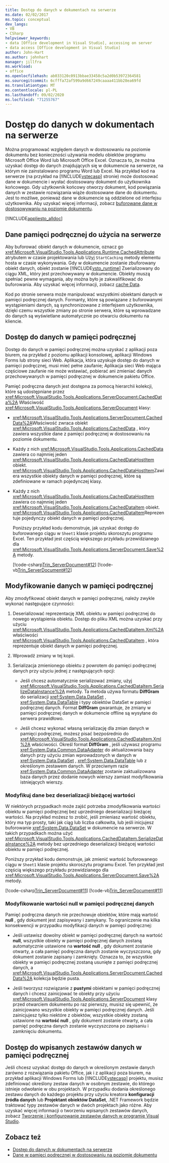 ```yaml
---
title: Dostęp do danych w dokumentach na serwerze
ms.date: 02/02/2017
ms.topic: conceptual
dev_langs:
- VB
- CSharp
helpviewer_keywords:
- data [Office development in Visual Studio], accessing on server
- data access [Office development in Visual Studio]
author: John-Hart
ms.author: johnhart
manager: jillfra
ms.workload:
- office
ms.openlocfilehash: ab033120c0913bbae33458c5a2d0b53972364581
ms.sourcegitcommit: 6cfffa72af599a9d667249caaaa411bb28ea69fd
ms.translationtype: MT
ms.contentlocale: pl-PL
ms.lasthandoff: 09/02/2020
ms.locfileid: "71255767"
---
```

# <a name="access-data-in-documents-on-the-server"></a>Dostęp do danych w dokumentach na serwerze
  Można programować względem danych w dostosowaniu na poziomie dokumentu bez konieczności używania modelu obiektów programu Microsoft Office Word lub Microsoft Office Excel. Oznacza to, że można uzyskać dostęp do danych znajdujących się w dokumencie na serwerze, na którym nie zainstalowano programu Word lub Excel. Na przykład kod na serwerze (na przykład na [!INCLUDE[vstecasp](../sharepoint/includes/vstecasp-md.md)] stronie) może dostosować dane w dokumencie i wysłać dostosowany dokument do użytkownika końcowego. Gdy użytkownik końcowy otworzy dokument, kod powiązania danych w zestawie rozwiązania wiąże dostosowane dane do dokumentu. Jest to możliwe, ponieważ dane w dokumencie są oddzielone od interfejsu użytkownika. Aby uzyskać więcej informacji, zobacz [buforowane dane w dostosowywaniu na poziomie dokumentu](../vsto/cached-data-in-document-level-customizations.md).

 [!INCLUDE[appliesto_alldoc](../vsto/includes/appliesto-alldoc-md.md)]

## <a name="cache-data-for-use-on-a-server"></a>Dane pamięci podręcznej do użycia na serwerze
 Aby buforować obiekt danych w dokumencie, oznacz go <xref:Microsoft.VisualStudio.Tools.Applications.Runtime.CachedAttribute> atrybutem w czasie projektowania lub Użyj `StartCaching` metody elementu hosta w czasie wykonywania. Gdy w dokumencie zostanie zbuforowany obiekt danych, obiekt zostanie [!INCLUDE[vsto_runtime](../vsto/includes/vsto-runtime-md.md)] Zserializowany do ciągu XML, który jest przechowywany w dokumencie. Obiekty muszą spełniać pewne wymagania, aby można było je zakwalifikować do buforowania. Aby uzyskać więcej informacji, zobacz [cache Data](../vsto/caching-data.md).

 Kod po stronie serwera może manipulować wszystkimi obiektami danych w pamięci podręcznej danych. Formanty, które są powiązane z buforowanymi wystąpieniami danych, są synchronizowane z interfejsem użytkownika, dzięki czemu wszystkie zmiany po stronie serwera, które są wprowadzane do danych są wyświetlane automatycznie po otwarciu dokumentu na kliencie.

## <a name="access-data-in-the-cache"></a>Dostęp do danych w pamięci podręcznej
 Dostęp do danych w pamięci podręcznej można uzyskać z aplikacji poza biurem, na przykład z poziomu aplikacji konsolowej, aplikacji Windows Forms lub strony sieci Web. Aplikacja, która uzyskuje dostęp do danych w pamięci podręcznej, musi mieć pełne zaufanie; Aplikacja sieci Web mająca częściowe zaufanie nie może wstawiać, pobierać ani zmieniać danych przechowywanych w pamięci podręcznej w dokumencie pakietu Office.

 Pamięć podręczna danych jest dostępna za pomocą hierarchii kolekcji, które są udostępniane przez <xref:Microsoft.VisualStudio.Tools.Applications.ServerDocument.CachedData%2A> Właściwość <xref:Microsoft.VisualStudio.Tools.Applications.ServerDocument> klasy:

- <xref:Microsoft.VisualStudio.Tools.Applications.ServerDocument.CachedData%2A>Właściwość zwraca obiekt <xref:Microsoft.VisualStudio.Tools.Applications.CachedData> , który zawiera wszystkie dane z pamięci podręcznej w dostosowaniu na poziomie dokumentu.

- Każdy z nich <xref:Microsoft.VisualStudio.Tools.Applications.CachedData> zawiera co najmniej jeden <xref:Microsoft.VisualStudio.Tools.Applications.CachedDataHostItem> obiekt. <xref:Microsoft.VisualStudio.Tools.Applications.CachedDataHostItem>Zawiera wszystkie obiekty danych w pamięci podręcznej, które są zdefiniowane w ramach pojedynczej klasy.

- Każdy z nich <xref:Microsoft.VisualStudio.Tools.Applications.CachedDataHostItem> zawiera co najmniej jeden <xref:Microsoft.VisualStudio.Tools.Applications.CachedDataItem> obiekt. <xref:Microsoft.VisualStudio.Tools.Applications.CachedDataItem>Reprezentuje pojedynczy obiekt danych w pamięci podręcznej.

  Poniższy przykład kodu demonstruje, jak uzyskać dostęp do buforowanego ciągu w `Sheet1` klasie projektu skoroszytu programu Excel. Ten przykład jest częścią większego przykładu przewidzianego dla <xref:Microsoft.VisualStudio.Tools.Applications.ServerDocument.Save%2A> metody.

  [!code-csharp[Trin_ServerDocument#12](../vsto/codesnippet/CSharp/Trin_ServerDocument/Form1.cs#12)]
  [!code-vb[Trin_ServerDocument#12](../vsto/codesnippet/VisualBasic/Trin_ServerDocument/Form1.vb#12)]

## <a name="modify-data-in-the-cache"></a>Modyfikowanie danych w pamięci podręcznej
 Aby zmodyfikować obiekt danych w pamięci podręcznej, należy zwykle wykonać następujące czynności:

1. Deserializować reprezentację XML obiektu w pamięci podręcznej do nowego wystąpienia obiektu. Dostęp do pliku XML można uzyskać przy użyciu <xref:Microsoft.VisualStudio.Tools.Applications.CachedDataItem.Xml%2A> właściwości <xref:Microsoft.VisualStudio.Tools.Applications.CachedDataItem> , która reprezentuje obiekt danych w pamięci podręcznej.

2. Wprowadź zmiany w tej kopii.

3. Serializacja zmienionego obiektu z powrotem do pamięci podręcznej danych przy użyciu jednej z następujących opcji:

    - Jeśli chcesz automatycznie serializować zmiany, użyj <xref:Microsoft.VisualStudio.Tools.Applications.CachedDataItem.SerializeDataInstance%2A> metody. Ta metoda używa formatu **DiffGram** do serializacji <xref:System.Data.DataSet> , <xref:System.Data.DataTable> i typy obiektów DataSet w pamięci podręcznej danych. Format **DiffGram** gwarantuje, że zmiany w pamięci podręcznej danych w dokumencie offline są wysyłane do serwera prawidłowo.

    - Jeśli chcesz wykonać własną serializację dla zmian danych w pamięci podręcznej, możesz pisać bezpośrednio do <xref:Microsoft.VisualStudio.Tools.Applications.CachedDataItem.Xml%2A> właściwości. Określ format **DiffGram** , jeśli używasz programu <xref:System.Data.Common.DataAdapter> do aktualizowania bazy danych przy użyciu zmian wprowadzonych w danych w <xref:System.Data.DataSet> , <xref:System.Data.DataTable> lub z określonym zestawem danych. W przeciwnym razie <xref:System.Data.Common.DataAdapter> zostanie zaktualizowana baza danych przez dodanie nowych wierszy zamiast modyfikowania istniejących wierszy.

### <a name="modify-data-without-deserializing-the-current-value"></a>Modyfikuj dane bez deserializacji bieżącej wartości
 W niektórych przypadkach może zajść potrzeba zmodyfikowania wartości obiektu w pamięci podręcznej bez uprzedniego deserializacji bieżącej wartości. Na przykład możesz to zrobić, jeśli zmieniasz wartość obiektu, który ma typ prosty, taki jak ciąg lub liczba całkowita, lub jeśli inicjujesz buforowanie <xref:System.Data.DataSet> w dokumencie na serwerze. W takich przypadkach można użyć <xref:Microsoft.VisualStudio.Tools.Applications.CachedDataItem.SerializeDataInstance%2A> metody bez uprzedniego deserializacji bieżącej wartości obiektu w pamięci podręcznej.

 Poniższy przykład kodu demonstruje, jak zmienić wartość buforowanego ciągu w `Sheet1` klasie projektu skoroszytu programu Excel. Ten przykład jest częścią większego przykładu przewidzianego dla <xref:Microsoft.VisualStudio.Tools.Applications.ServerDocument.Save%2A> metody.

 [!code-csharp[Trin_ServerDocument#11](../vsto/codesnippet/CSharp/Trin_ServerDocument/Form1.cs#11)]
 [!code-vb[Trin_ServerDocument#11](../vsto/codesnippet/VisualBasic/Trin_ServerDocument/Form1.vb#11)]

### <a name="modify-null-values-in-the-data-cache"></a>Modyfikowanie wartości null w pamięci podręcznej danych
 Pamięć podręczna danych nie przechowuje obiektów, które mają wartość **null** , gdy dokument jest zapisywany i zamykany. To ograniczenie ma kilka konsekwencji w przypadku modyfikacji danych w pamięci podręcznej:

- Jeśli ustawisz dowolny obiekt w pamięci podręcznej danych na wartość **null**, wszystkie obiekty w pamięci podręcznej danych zostaną automatycznie ustawione na **wartość null** , gdy dokument zostanie otwarty, a cała pamięć podręczna danych zostanie wyczyszczona, gdy dokument zostanie zapisany i zamknięty. Oznacza to, że wszystkie obiekty w pamięci podręcznej zostaną usunięte z pamięci podręcznej danych, a <xref:Microsoft.VisualStudio.Tools.Applications.ServerDocument.CachedData%2A> kolekcja będzie pusta.

- Jeśli tworzysz rozwiązanie z **pustymi** obiektami w pamięci podręcznej danych i chcesz zainicjować te obiekty przy użyciu <xref:Microsoft.VisualStudio.Tools.Applications.ServerDocument> klasy przed otwarciem dokumentu po raz pierwszy, musisz się upewnić, że zainicjowano wszystkie obiekty w pamięci podręcznej danych. Jeśli zainicjujesz tylko niektóre z obiektów, wszystkie obiekty zostaną ustawione na **wartość null** , gdy dokument zostanie otwarty, a cała pamięć podręczna danych zostanie wyczyszczona po zapisaniu i zamknięciu dokumentu.

## <a name="access-typed-datasets-in-the-cache"></a>Dostęp do wpisanych zestawów danych w pamięci podręcznej
 Jeśli chcesz uzyskać dostęp do danych w określonym zestawie danych zarówno z rozwiązania pakietu Office, jak i z aplikacji poza biurem, na przykład aplikacji Windows Forms lub [!INCLUDE[vstecasp](../sharepoint/includes/vstecasp-md.md)] projektu, musisz zdefiniować określony zestaw danych w osobnym zestawie, do którego istnieje odwołanie w obu projektach. W przypadku dodania określonego zestawu danych do każdego projektu przy użyciu kreatora **konfiguracji źródła danych** lub **Projektant obiektów DataSet**, .NET Framework będzie traktować typy zestawów danych w dwóch projektach jako różne. Aby uzyskać więcej informacji o tworzeniu wpisanych zestawów danych, zobacz [Tworzenie i konfigurowanie zestawów danych w programie Visual Studio](../data-tools/create-and-configure-datasets-in-visual-studio.md).

## <a name="see-also"></a>Zobacz też

- [Dostęp do danych w dokumentach na serwerze](../vsto/accessing-data-in-documents-on-the-server.md)
- [Dane w pamięci podręcznej w dostosowaniu na poziomie dokumentu](../vsto/cached-data-in-document-level-customizations.md)